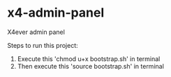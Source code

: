 # x4-admin-panel
X4ever admin panel

Steps to run this project:
1. Execute this 'chmod u+x bootstrap.sh' in terminal
2. Then execute this 'source bootstrap.sh' in terminal
